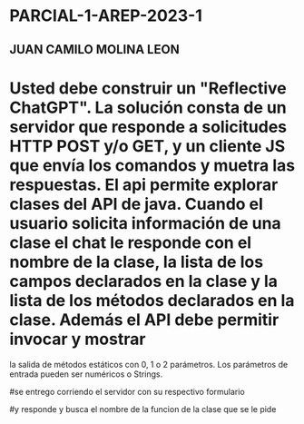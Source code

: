 # PARCIAL-1-AREP-2023-1
## JUAN CAMILO MOLINA LEON 
# Usted debe construir un "Reflective ChatGPT". La solución consta de un servidor que responde a solicitudes HTTP POST y/o GET, y un cliente JS que envía los comandos y muetra las respuestas. El api permite explorar clases del API de java. Cuando el usuario solicita información de una clase el chat le responde con el nombre de la clase, la lista de los campos declarados en la clase y la lista de los métodos declarados en la clase. Además el API debe permitir invocar y mostrar 
la salida de métodos estáticos con 0, 1 o 2 parámetros. 
Los parámetros de entrada pueden ser numéricos o Strings.

#se entrego corriendo el servidor con su respectivo formulario 


#y responde y busca el nombre de la funcion de la clase que se le pide 
